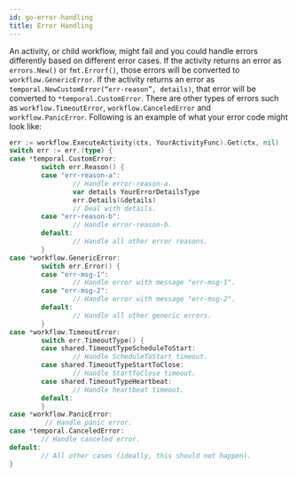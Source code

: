 ```yaml
---
id: go-error-handling
title: Error Handling
---
```


An activity, or child workflow, might fail and you could handle errors differently based on different
error cases. If the activity returns an error as `errors.New()` or `fmt.Errorf()`, those errors will
be converted to `workflow.GenericError`. If the activity returns an error as
`temporal.NewCustomError(“err-reason”, details)`, that error will be converted to `*temporal.CustomError`.
There are other types of errors such as `workflow.TimeoutError`, `workflow.CanceledError` and
`workflow.PanicError`. Following is an example of what your error code might look like:

```go
err := workflow.ExecuteActivity(ctx, YourActivityFunc).Get(ctx, nil)
switch err := err.(type) {
case *temporal.CustomError:
        switch err.Reason() {
        case "err-reason-a":
                // Handle error-reason-a.
                var details YourErrorDetailsType
                err.Details(&details)
                // Deal with details.
        case "err-reason-b":
                // Handle error-reason-b.
        default:
                // Handle all other error reasons.
        }
case *workflow.GenericError:
        switch err.Error() {
        case "err-msg-1":
                // Handle error with message "err-msg-1".
        case "err-msg-2":
                // Handle error with message "err-msg-2".
        default:
                // Handle all other generic errors.
        }
case *workflow.TimeoutError:
        switch err.TimeoutType() {
        case shared.TimeoutTypeScheduleToStart:
                // Handle ScheduleToStart timeout.
        case shared.TimeoutTypeStartToClose:
                // Handle StartToClose timeout.
        case shared.TimeoutTypeHeartbeat:
                // Handle heartbeat timeout.
        default:
        }
case *workflow.PanicError:
         // Handle panic error.
case *temporal.CanceledError:
        // Handle canceled error.
default:
        // All other cases (ideally, this should not happen).
}
```
